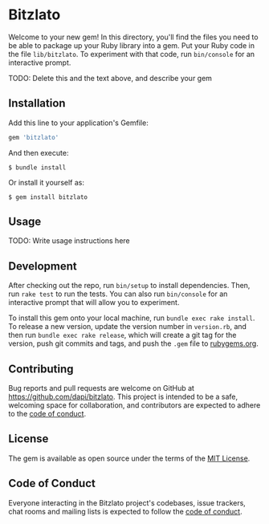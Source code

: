 # Bitzlato

Welcome to your new gem! In this directory, you'll find the files you need to be able to package up your Ruby library into a gem. Put your Ruby code in the file `lib/bitzlato`. To experiment with that code, run `bin/console` for an interactive prompt.

TODO: Delete this and the text above, and describe your gem

## Installation

Add this line to your application's Gemfile:

```ruby
gem 'bitzlato'
```

And then execute:

    $ bundle install

Or install it yourself as:

    $ gem install bitzlato

## Usage

TODO: Write usage instructions here

## Development

After checking out the repo, run `bin/setup` to install dependencies. Then, run `rake test` to run the tests. You can also run `bin/console` for an interactive prompt that will allow you to experiment.

To install this gem onto your local machine, run `bundle exec rake install`. To release a new version, update the version number in `version.rb`, and then run `bundle exec rake release`, which will create a git tag for the version, push git commits and tags, and push the `.gem` file to [rubygems.org](https://rubygems.org).

## Contributing

Bug reports and pull requests are welcome on GitHub at https://github.com/dapi/bitzlato. This project is intended to be a safe, welcoming space for collaboration, and contributors are expected to adhere to the [code of conduct](https://github.com/dapi/bitzlato/blob/master/CODE_OF_CONDUCT.md).


## License

The gem is available as open source under the terms of the [MIT License](https://opensource.org/licenses/MIT).

## Code of Conduct

Everyone interacting in the Bitzlato project's codebases, issue trackers, chat rooms and mailing lists is expected to follow the [code of conduct](https://github.com/dapi/bitzlato/blob/master/CODE_OF_CONDUCT.md).

